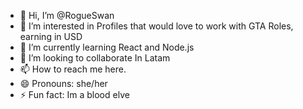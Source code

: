 - 👋 Hi, I’m @RogueSwan
- 👀 I’m interested in Profiles that would love to work with GTA Roles, earning in USD 
- 🌱 I’m currently learning React and Node.js
- 💞️ I’m looking to collaborate In Latam
- 📫 How to reach me here. 
- 😄 Pronouns: she/her
- ⚡ Fun fact: Im a blood elve

<!---
RogueSwan/RogueSwan is a ✨ special ✨ repository because its `README.md` (this file) appears on your GitHub profile.
You can click the Preview link to take a look at your changes.
--->

